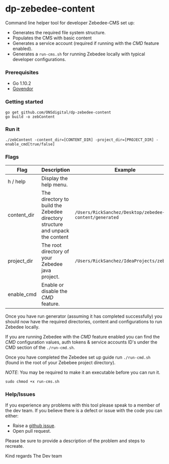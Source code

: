 # dp-zebedee-content

Command line helper tool for developer Zebedee-CMS set up:
 - Generates the required file system structure.
 - Populates the CMS with basic content
 - Generates a service account (required if running with the _CMD_ feature enabled).
 - Generates a `run-cms.sh` for running Zebedee locally with typical developer configurations.

### Prerequisites
- Go 1.10.2
- [Govendor][1] 

### Getting started
```
go get github.com/ONSdigital/dp-zebedee-content
go build -o zebContent
```

### Run it
```
./zebContent -content_dir=[CONTENT_DIR] -project_dir=[PROJECT_DIR] -enable_cmd[true/false]
```

### Flags
| Flag         | Description                                                                   | Example                                                |
| ------------ |------------------------------------------------------------------------------ | ------------------------------------------------------ |
| h / help     | Display the help menu.                                                        |                                                        |
| content_dir  | The directory to build the Zebedee directory structure and unpack the content | `/Users/RickSanchez/Desktop/zebedee-content/generated` |
| project_dir  | The root directory of your Zebedee java project.                              | `/Users/RickSanchez/IdeaProjects/zebedee`              |
| enable_cmd   | Enable or disable the _CMD_ feature.                                          |                                                        |


Once you have run generator (assuming it has completed successfully) you should now have the required directories, content and configurations to run Zebedee locally.

If you are running Zebedee with the _CMD_ feature enabled you can find the _CMD_ configuration values, auth tokens & service accounts ID's under the CMD section of the `./run-cmd.sh`.

Once you have completed the Zebedee set up guide run `./run-cmd.sh` (found in the root of your Zebebee project directory).
 
_NOTE_: You may be required to make it an executable before you can run it.
```
sudo chmod +x run-cms.sh
```

### Help/Issues
If you experience any problems with this tool please speak to a member of the dev team. If you believe there is a defect or issue with the code you can either:
- Raise a [github issue][2].
- Open pull request.

Please be sure to provide a description of the problem and steps to recreate. 

Kind regards
The Dev team  

[1]: https://github.com/kardianos/govendor
[2]: https://github.com/ONSdigital/dp-zebedee-content/issues
